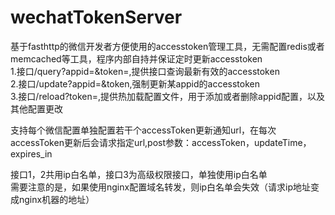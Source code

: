 # wechatTokenServer
基于fasthttp的微信开发者方便使用的accesstoken管理工具，无需配置redis或者memcached等工具，程序内部自持并保证定时更新accesstoken   
1.接口/query?appid=&token=,提供接口查询最新有效的accesstoken   
2.接口/update?appid=&token,强制更新某appid的accesstoken    
3.接口/reload?token=,提供热加载配置文件，用于添加或者删除appid配置，以及其他配置更改   

支持每个微信配置单独配置若干个accessToken更新通知url，在每次accessToken更新后会请求指定url,post参数：accessToken，updateTime，expires_in
   
接口1，2共用ip白名单，接口3为高级权限接口，单独使用ip白名单   
需要注意的是，如果使用nginx配置域名转发，则ip白名单会失效（请求ip地址变成nginx机器的地址）
